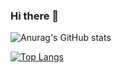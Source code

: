 ### Hi there 👋

<!--
**annakrystalli/annakrystalli** is a ✨ _special_ ✨ repository because its `README.md` (this file) appears on your GitHub profile.

Here are some ideas to get you started:

- 🔭 I’m currently working on ...
- 🌱 I’m currently learning ...
- 👯 I’m looking to collaborate on ...
- 🤔 I’m looking for help with ...
- 💬 Ask me about ...
- 📫 How to reach me: ...
- 😄 Pronouns: ...
- ⚡ Fun fact: ...
-->

![Anurag's GitHub stats](https://github-readme-stats.vercel.app/api?username=annakrystalli&count_private=true&show_icons=true&theme=blueberry)

[![Top Langs](https://github-readme-stats.vercel.app/api/top-langs/?username=annakrystalli&layout=compact&theme=blueberry&hide=javascript,html,css)](https://github.com/anuraghazra/github-readme-stats)


